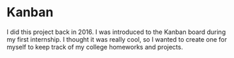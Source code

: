 # Kanban
I did this project back in 2016. I was introduced to the Kanban board during my first internship. I thought it was really cool, so I wanted to create one for myself to keep track of my college homeworks and projects. 
